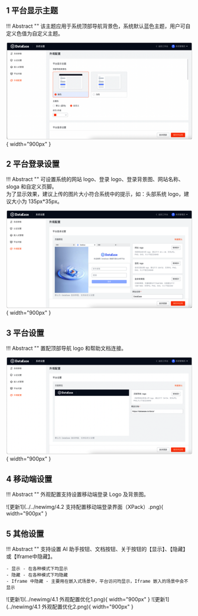 ## 1 平台显示主题

!!! Abstract ""
    该主题应用于系统顶部导航背景色，系统默认蓝色主题，用户可自定义色值为自定义主题。

![更新1](../newimg/更新v2-4-0-15外观设置.png){ width="900px" }

## 2 平台登录设置

!!! Abstract ""
    可设置系统的网站 logo、登录 logo、登录背景图、网站名称、sloga 和自定义页脚。  
    为了显示效果，建议上传的图片大小符合系统中的提示，如：头部系统 logo，建议大小为 135px\*35px。

![更新1](../newimg/更新v2-4-0-16外观设置2.png){ width="900px" }


## 3 平台设置
!!! Abstract ""
    置配顶部导航 logo 和帮助文档连接。

![更新1](../newimg/更新v2-4-0-17外观设置3.png){ width="900px" }

## 4 移动端设置

!!! Abstract ""
    外观配置支持设置移动端登录 Logo 及背景图。

![更新1](../../newimg/4.2 支持配置移动端登录界面（XPack）.png){ width="900px" }



## 5 其他设置
!!! Abstract ""
    支持设置 AI 助手按钮、文档按钮、关于按钮的【显示】、【隐藏】或【Iframe中隐藏】。

    - 显示 - 在各种模式下均显示
    - 隐藏 - 在各种模式下均隐藏
    - Iframe 中隐藏 - 主要用在嵌入式场景中，平台访问均显示，Iframe 嵌入的场景中会不显示
![更新1](../newimg/4.1 外观配置优化1.png){ width="900px" }
![更新1](../newimg/4.1 外观配置优化2.png){ width="900px" }





